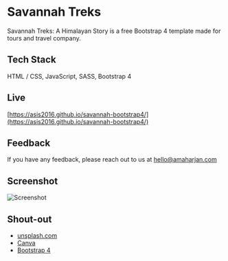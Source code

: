 # Savannah Treks
Savannah Treks: A Himalayan Story is a free Bootstrap 4 template made for tours and travel company.

## Tech Stack
HTML / CSS, JavaScript, SASS, Bootstrap 4

## Live
[https://asis2016.github.io/savannah-bootstrap4/](https://asis2016.github.io/savannah-bootstrap4/)

## Feedback
If you have any feedback, please reach out to us at hello@amaharjan.com

## Screenshot
![Screenshot](/screenshots/screenshot-v1.jpg)

## Shout-out
 - [unsplash.com](https://unsplash.com/)
 - [Canva](https://www.canva.com/)
 - [Bootstrap 4](https://getbootstrap.com/)